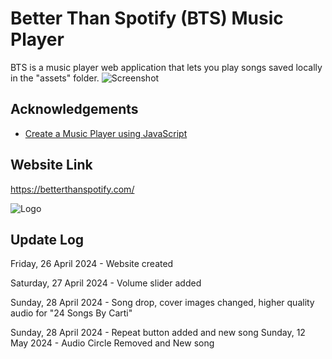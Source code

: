 # Better Than Spotify (BTS) Music Player

BTS is a music player web application that lets you play songs saved locally in the "assets" folder. 
![Screenshot](https://i.imgur.com/cMQ1tM2.png)


## Acknowledgements

 - [Create a Music Player using JavaScript](https://www.geeksforgeeks.org/create-a-music-player-using-javascript/)


## Website Link
https://betterthanspotify.com/





![Logo](https://i.imgur.com/dL114Cv.png)

## Update Log
Friday, 26 April 2024 - Website created

Saturday, 27 April 2024 - Volume slider added

Sunday, 28 April 2024 - Song drop, cover images changed, higher quality audio for "24 Songs By Carti"

Sunday, 28 April 2024 - Repeat button added and new song
Sunday, 12 May 2024 - Audio Circle Removed and New song
